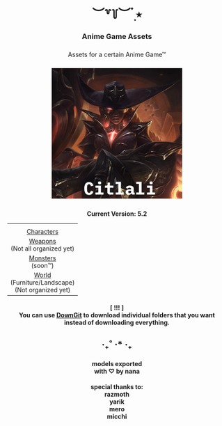 <h1 align="center">︶꒷꒦︶ ๋࣭ ⭑</h1>

###

<h3 align="center">Anime Game Assets</h3>

###

<p align="center">Assets for a certain Anime Game™</p>

###

<div align="center">
  <img height="300" src="https://github.com/jade-chamber/neatly-stacked-scrolls/blob/main/anime-game-assets/5.2/png/readmeme.png?raw=true"/>
</div>

###
<p align="center"><b>Current Version: 5.2</b></p>
<div align="center">
    <table align="center">
        <tr>
            <th> 
        </tr>
        <tr>
            <td align="center"> <a href="https://github.com/ladyfoxpoint/anime-game-assets/tree/main/Characters">Characters</a> </td>
        </tr>
        <tr>
            <td align="center"> <a href="https://github.com/ladyfoxpoint/anime-game-assets/tree/main/Weapons">Weapons</a></br>(Not all organized yet) </td>
        </tr>
        <tr>
            <td align="center"> <a href="">Monsters</a></br>(soon™) </td>
        </tr>
        <tr>
            <td align="center"> <a href="https://github.com/ladyfoxpoint/anime-game-assets/tree/main/World">World</a></br>(Furniture/Landscape)</br>(Not organized yet) </td>
        </tr>
    </table>
</div>

<h4 align="center"> <b>[ !!! ]</b> <br> You can use <a href="https://micchi-108.github.io/DownGit-Micchi/">DownGit</a> to download individual folders that you want instead of downloading everything.</h4>

###

<h2 align="center">‧₊˚ ⋅* ‧₊</h2>

###

<h4 align="center">models exported<br>with ♡︎ by nana</h4>
<h4 align="center">special thanks to: <br>razmoth<br>yarik<br>mero<br>micchi</h4>

<br clear="both">

###